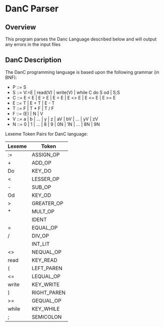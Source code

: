 # DanC Parser 
## Overview

This program parses the Danc Language described below and will output any errors in the input files

## DanC Description 
The DanC programming language is based upon the following grammar (in BNF):  

* P ::= S
* S ::= V:=E | read(V) | write(V) | while C do S od | S;S
* C ::= E < E | E > E | E = E | E <> E | E <= E | E >= E
* E ::= T | E + T | E - T
* T ::= F | T * F | T / F
* F ::= (E) | N | V
* V ::= a | b | … | y | z | aV | bV | … | yV | zV
* N ::= 0 | 1 | … | 8 | 9 | 0N | 1N | … | 8N | 9N

Lexeme Token Pairs for DanC language:

| Lexeme          |  Token
| --------------- | -----------
| :=              | ASSIGN_OP 
| +               |   ADD_OP
| Do              |  KEY_DO
| <               |  LESSER_OP 
| -               |  SUB_OP 
| Od              |  KEY_OD
| >               |  GREATER_OP 
| *               |  MULT_OP
| <variable name> |  IDENT
| =               |  EQUAL_OP
| /               |  DIV_OP
| <integer>       |  INT_LIT
| <>              |  NEQUAL_OP 
| read            |  KEY_READ
| (               |  LEFT_PAREN
| <=              |  LEQUAL_OP
| write           |  KEY_WRITE
| )               |  RIGHT_PAREN
| >=              |  GEQUAL_OP 
| while           |  KEY_WHILE 
| ;               |  SEMICOLON

